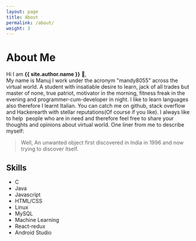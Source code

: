 ```yaml
---
layout: page
title: About
permalink: /about/
weight: 3
---
```


# **About Me**

Hi I am **{{ site.author.name }}** :wave:,<br>
My name is Manuj I work under the acronym "mandy8055" across the virtual world. A student with insatiable desire to learn, jack of all trades but master of none, true patriot, motivator in the morning, fitness freak in the evening and programmer-cum-developer in night. I like to learn languages also therefore I learnt Italian. You can catch me on github, stack overflow and Hackerearth with stellar reputations(Of course if you like). I always like to help  people who are in need and therefore feel free to share your thoughts and opinions about virtual world. One liner from me to describe myself:

<blockquote>Well, An unwanted object first discovered in India in 1996 and now trying to discover itself.</blockquote>

<!-- 
<div class="row">
{% include about/skills.html title="Programming Skills" source=site.data.programming-skills %}
{% include about/skills.html title="Other Skills" source=site.data.other-skills %}
</div> -->

<!-- ## **Achievements**
- Achieved Certificate of Recognition in GirlScript Summer of Code 2018
- Won **Gold** in Coding Hackathon at **Inter IIT Tech Meet 2018 and 2019**
- Achieved Certificate of Appreciation from IIT Jammu for Sports Fest 2018
- Selected in **GSoC 2019**
- Secured place in top 20 teams in Pan IIT Hackathon 2019
- Cracked JEE main and JEE Advanced 2016 -->

## **Skills**
- C
- Java
- Javascript
- HTML/CSS
- Linux
- MySQL
- Machine Learning
- React-redux
- Android Studio

<!-- ## **Internships**
<div class="row">
{% include about/timeline.html %}
</div> -->